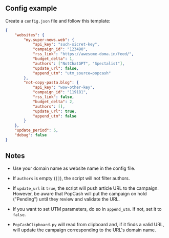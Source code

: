 ## Config example

Create a `config.json` file and follow this template:

```json
{
	"websites": {
		"my.super-news.web": {
			"api_key": "such-sicret-key",
			"campaign_id": "123490",
			"rss_link": "https://awesome-doma.in/feed/",
			"budget_delta": 1,
			"authors": ["NotChatGPT", "Spectalist"],
            "update_url": false,
            "append_utm": "utm_source=popcash"
		},
		"not-copy-pasta.blog": {
			"api_key": "wow-other-key",
			"campaign_id": "119181",
			"rss_link": false,
			"budget_delta": 2,
			"authors": [],
            "update_url": true,
            "append_utm": false
		}
	},
	"update_period": 5,
    "debug": false
}

```

## Notes

- Use your domain name as website name in the config file.

- If `authors` is empty (`[]`), the script will not filter authors.

- If `update_url` is `true`, the script will push article URL to the campaign. However, be aware that PopCash will put the campaign on hold ("Pending") until they review and validate the URL.

- If you want to set UTM parameters, do so in `append_utm`. If not, set it to `false`.

- `PopCashClipboard.py` will read from clipboard and, if it finds a valid URL, will update the campaign corresponding to the URL's domain name.

